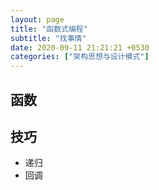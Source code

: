 ```yaml
---
layout: page
title: "函数式编程"
subtitle: "找事情"
date: 2020-09-11 21:21:21 +0530
categories: ["架构思想与设计模式"]
---
```



## 函数


## 技巧

- 递归
- 回调